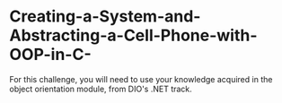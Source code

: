 # Creating-a-System-and-Abstracting-a-Cell-Phone-with-OOP-in-C-
For this challenge, you will need to use your knowledge acquired in the object orientation module, from DIO's .NET track.
